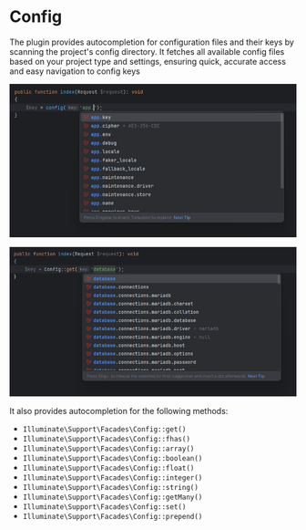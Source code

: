 # Config

The plugin provides autocompletion for configuration files and their keys by scanning the project's config directory.
It fetches all available config files based on your project type and settings, ensuring quick, accurate access and easy navigation to config keys

![Code generation](./images/config/config-method.png)

![Code generation](./images/config/config-facade.png)

It also provides autocompletion for the following methods:
* `Illuminate\Support\Facades\Config::get()`
* `Illuminate\Support\Facades\Config::fhas()`
* `Illuminate\Support\Facades\Config::array()`
* `Illuminate\Support\Facades\Config::boolean()`
* `Illuminate\Support\Facades\Config::float()`
* `Illuminate\Support\Facades\Config::integer()`
* `Illuminate\Support\Facades\Config::string()`
* `Illuminate\Support\Facades\Config::getMany()`
* `Illuminate\Support\Facades\Config::set()`
* `Illuminate\Support\Facades\Config::prepend()`